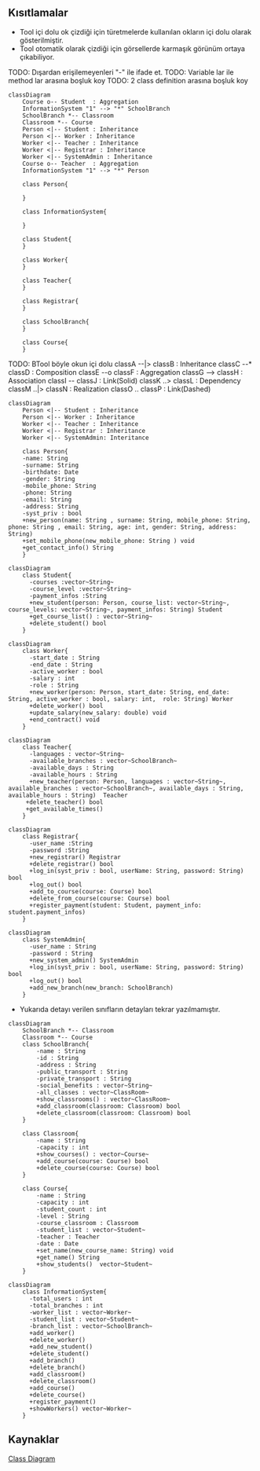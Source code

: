 
## Kısıtlamalar
* Tool içi dolu ok çizdiği için türetmelerde kullanılan okların içi dolu olarak gösterilmiştir.
* Tool otomatik olarak çizdiği için görsellerde karmaşık görünüm ortaya çıkabiliyor.

TODO: Dışardan erişilemeyenleri "-" ile ifade et.
TODO: Variable lar ile method lar arasına boşluk koy
TODO: 2 class definition arasına boşluk koy

```mermaid
classDiagram
    Course o-- Student  : Aggregation
    InformationSystem "1" --> "*" SchoolBranch
    SchoolBranch *-- Classroom 
    Classroom *-- Course
    Person <|-- Student : Inheritance
    Person <|-- Worker : Inheritance
    Worker <|-- Teacher : Inheritance
    Worker <|-- Registrar : Inheritance
    Worker <|-- SystemAdmin : Inheritance
    Course o-- Teacher  : Aggregation
    InformationSystem "1" --> "*" Person

    class Person{
      
    }

    class InformationSystem{

    }

    class Student{
    }

    class Worker{
    }
    
    class Teacher{
    }

    class Registrar{
    }

    class SchoolBranch{
    }

    class Course{
    }
```
TODO: 
BTool böyle okun içi dolu
classA --|> classB : Inheritance
classC --* classD : Composition
classE --o classF : Aggregation
classG --> classH : Association
classI -- classJ : Link(Solid)
classK ..> classL : Dependency
classM ..|> classN : Realization
classO .. classP : Link(Dashed)

```mermaid
classDiagram
    Person <|-- Student : Inheritance
    Person <|-- Worker : Inheritance
    Worker <|-- Teacher : Inheritance
    Worker <|-- Registrar : Inheritance
    Worker <|-- SystemAdmin: Interitance

    class Person{
    -name: String
    -surname: String
    -birthdate: Date
    -gender: String
    -mobile_phone: String
    -phone: String
    -email: String
    -address: String
    -syst_priv : bool
    +new_person(name: String , surname: String, mobile_phone: String, phone: String , email: String, age: int, gender: String, address: String)
    +set_mobile_phone(new_mobile_phone: String ) void
    +get_contact_info() String
    }
```

```mermaid
classDiagram
    class Student{
      -courses :vector~String~ 
      -course_level :vector~String~ 
      -payment_infos :String 
      +new_student(person: Person, course_list: vector~String~, course_levels: vector~String~, payment_infos: String) Student
      +get_course_list() : vector~String~
      +delete_student() bool
    }
```

```mermaid
classDiagram
    class Worker{
      -start_date : String 
      -end_date : String 
      -active_worker : bool 
      -salary : int 
      -role : String
      +new_worker(person: Person, start_date: String, end_date: String, active_worker : bool, salary: int,  role: String) Worker
      +delete_worker() bool
      +update_salary(new_salary: double) void
      +end_contract() void
    }
```

```mermaid
classDiagram    
    class Teacher{
      -languages : vector~String~ 
      -available_branches : vector~SchoolBranch~ 
      -available_days : String 
      -available_hours : String
      +new_teacher(person: Person, languages : vector~String~, available_branches : vector~SchoolBranch~, available_days : String, available_hours : String)  Teacher
     +delete_teacher() bool
     +get_available_times()
    }
```

```mermaid
classDiagram
    class Registrar{
      -user_name :String
      -password :String
      +new_registrar() Registrar
      +delete_registrar() bool
      +log_in(syst_priv : bool, userName: String, password: String) bool
      +log_out() bool
      +add_to_course(course: Course) bool
      +delete_from_course(course: Course) bool
      +register_payment(student: Student, payment_info: student.payment_infos)
    }
```

```mermaid
classDiagram
    class SystemAdmin{
      -user_name : String
      -password : String
      +new_system_admin() SystemAdmin
      +log_in(syst_priv : bool, userName: String, password: String) bool
      +log_out() bool
      +add_new_branch(new_branch: SchoolBranch)
    }
```



* Yukarıda detayı verilen sınıfların detayları tekrar yazılmamıştır.

```mermaid
classDiagram
    SchoolBranch *-- Classroom 
    Classroom *-- Course
    class SchoolBranch{
        -name : String
        -id : String
        -address : String
        -public_transport : String
        -private_transport : String
        -social_benefits : vector~String~ 
        -all_classes : vector~ClassRoom~ 
        +show_classrooms() : vector~ClassRoom~
        +add_classroom(classroom: Classroom) bool
        +delete_classroom(classroom: Classroom) bool
    }

    class Classroom{
        -name : String
        -capacity : int
        +show_courses() : vector~Course~
        +add_course(course: Course) bool
        +delete_course(course: Course) bool       
    }

    class Course{
        -name : String
        -capacity : int
        -student_count : int
        -level : String
        -course_classroom : Classroom
        -student_list : vector~Student~
        -teacher : Teacher
        -date : Date
        +set_name(new_course_name: String) void
        +get_name() String
        +show_students()  vector~Student~
    }
```

```mermaid
classDiagram
    class InformationSystem{
      -total_users : int
      -total_branches : int
      -worker_list : vector~Worker~
      -student_list : vector~Student~
      -branch_list : vector~SchoolBranch~
      +add_worker()
      +delete_worker()
      +add_new_student()
      +delete_student()
      +add_branch()
      +delete_branch()
      +add_classroom()
      +delete_classroom()
      +add_course()
      +delete_course()
      +register_payment()
      +showWorkers() vector~Worker~
    }
```


## Kaynaklar
[Class Diagram](https://mermaid-js.github.io/mermaid/#/classDiagram)
